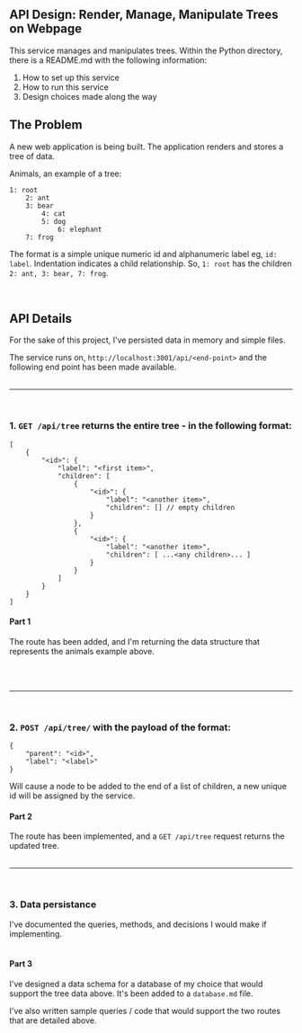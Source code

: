 ## API Design: Render, Manage, Manipulate Trees on Webpage

This service manages and manipulates trees.
Within the Python directory, there is a README.md with the following information:
1. How to set up this service
2. How to run this service
3. Design choices made along the way

## The Problem

A new web application is being built. The application renders and stores a tree of data.

Animals, an example of a tree:

```
1: root
    2: ant
    3: bear
        4: cat
        5: dog
            6: elephant
    7: frog
```

The format is a simple unique numeric id and alphanumeric label eg, `id: label`. Indentation indicates a child relationship. So, `1: root` has the children `2: ant, 3: bear, 7: frog`.

&nbsp;
## API Details

For the sake of this project, I've persisted data in memory and simple files.

The service runs on, `http://localhost:3001/api/<end-point>` and the following end point has been made available.
<br><br>

---
<br>

### 1. `GET /api/tree` returns the entire tree - in the following format:

```
[
    {
        "<id>": {
            "label": "<first item>",
            "children": [
                {
                    "<id>": {
                        "label": "<another item>",
                        "children": [] // empty children
                    }
                },
                {
                    "<id>": {
                        "label": "<another item>",
                        "children": [ ...<any children>... ]
                    }
                }
            ]
        }
    }
]
```

#### Part 1

The route has been added, and I'm returning the data structure that represents the animals example above.

<br><br>

---
<br>

### 2. `POST /api/tree/` with the payload of the format:

```
{
    "parent": "<id>",
    "label": "<label>"
}
```

Will cause a node to be added to the end of a list of children, a new unique id will be assigned by the service.

#### Part 2

The route has been implemented, and a `GET /api/tree` request returns the updated tree.
<br><br>

---

<br>

### 3. Data persistance

I've documented the queries, methods, and decisions I would make if implementing. 
<br><br>

#### Part 3

I've designed a data schema for a database of my choice that would support the tree data above. It's been added to a `database.md` file.

I've also written sample queries / code that would support the two routes that are detailed above.
